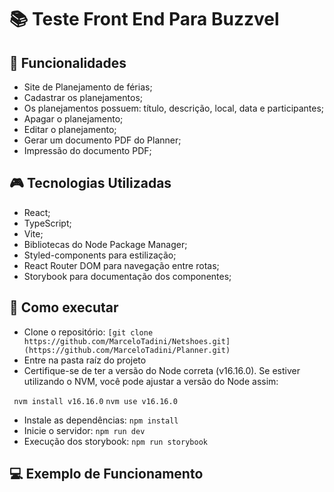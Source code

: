# :books: Teste Front End Para Buzzvel


## :mag_right: Funcionalidades 
* Site de Planejamento de férias;
* Cadastrar os planejamentos;
* Os planejamentos possuem: título, descrição, local, data e participantes;
* Apagar o planejamento;
* Editar o planejamento;
* Gerar um documento PDF do Planner;
* Impressão do documento PDF;

##  :video_game: Tecnologias Utilizadas 
* React;
* TypeScript;
* Vite;
* Bibliotecas do Node Package Manager;
* Styled-components para estilização;
* React Router DOM para navegação entre rotas;
* Storybook para documentação dos componentes;

## :rocket: Como executar 
* Clone o repositório:
```` [git clone https://github.com/MarceloTadini/Netshoes.git](https://github.com/MarceloTadini/Planner.git) ````
* Entre na pasta raíz do projeto
* Certifique-se de ter a versão do Node correta (v16.16.0). Se estiver utilizando o NVM, você pode ajustar a versão do Node assim:

````  nvm install v16.16.0 ```` 
```` nvm use v16.16.0 ```` 

* Instale as dependências: ```` npm install ````
* Inicie o servidor: ```` npm run dev ````
* Execução dos storybook: ```` npm run storybook ````

## :computer: Exemplo de Funcionamento

